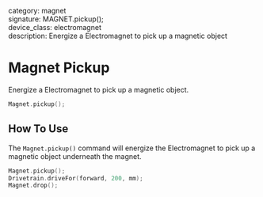 category: magnet  
signature: MAGNET.pickup();  
device_class: electromagnet  
description: Energize a Electromagnet to pick up a magnetic object  

# Magnet Pickup

Energize a Electromagnet to pick up a magnetic object.

```cpp
Magnet.pickup();
```

## How To Use

The `Magnet.pickup()` command will energize the Electromagnet to pick up a magnetic object underneath the magnet.

```cpp
Magnet.pickup();
Drivetrain.driveFor(forward, 200, mm);
Magnet.drop();
```

<advanced>
</advanced>






